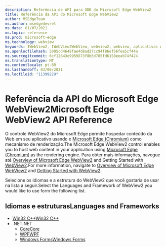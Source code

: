 ```yaml
---
description: Referência de API para ODK do Microsoft Edge WebView2
title: Referência da API do Microsoft Edge WebView2
author: MSEdgeTeam
ms.author: msedgedevrel
ms.date: 01/07/2021
ms.topic: reference
ms.prod: microsoft-edge
ms.technology: webview
keywords: IWebView2, IWebView2WebView, webview2, webview, aplicativos win32, win32, edge, ICoreWebView2, ICoreWebView2Controller, controle de navegador
ms.openlocfilehash: 5005cd4648fae4d8ad27cc94f86ef56fea5cf44a
ms.sourcegitcommit: 6cf12643e9959873f8b5d785fd6158eeab74f424
ms.translationtype: MT
ms.contentlocale: pt-BR
ms.lasthandoff: 03/06/2021
ms.locfileid: "11399229"
---
```

# <a name="microsoft-edge-webview2-api-reference"></a><span data-ttu-id="68ada-104">Referência da API do Microsoft Edge WebView2</span><span class="sxs-lookup"><span data-stu-id="68ada-104">Microsoft Edge WebView2 API Reference</span></span>  

<span data-ttu-id="68ada-105">O controle WebView2 do Microsoft Edge permite hospedar conteúdo da Web em seu aplicativo usando o [Microsoft Edge (Chromium)](https://www.microsoftedgeinsider.com) como mecanismo de renderização.</span><span class="sxs-lookup"><span data-stu-id="68ada-105">The Microsoft Edge WebView2 control enables you to host web content in your application using [Microsoft Edge (Chromium)](https://www.microsoftedgeinsider.com) as the rendering engine.</span></span>  <span data-ttu-id="68ada-106">Para obter mais informações, navegue até [Overview of Microsoft Edge WebView2](./index.md) and Getting Started with [WebView2](gettingstarted/win32.md).</span><span class="sxs-lookup"><span data-stu-id="68ada-106">For more information, navigate to [Overview of Microsoft Edge WebView2](./index.md) and [Getting Started with WebView2](gettingstarted/win32.md).</span></span>  

<span data-ttu-id="68ada-107">Selecione os idiomas e a estrutura do WebView2 que você gostaria de usar na lista a seguir.</span><span class="sxs-lookup"><span data-stu-id="68ada-107">Select the Languages and Framework of WebView2 you would like to use form the following list.</span></span>  

## <a name="languages-and-frameworks"></a><span data-ttu-id="68ada-108">Idiomas e estruturas</span><span class="sxs-lookup"><span data-stu-id="68ada-108">Languages and Frameworks</span></span>  

*   [<span data-ttu-id="68ada-109">Win32 C++</span><span class="sxs-lookup"><span data-stu-id="68ada-109">Win32 C++</span></span>](/microsoft-edge/webview2/reference/win32/index)  
*   <span data-ttu-id="68ada-110">.NET</span><span class="sxs-lookup"><span data-stu-id="68ada-110">.NET</span></span>  
    *   [<span data-ttu-id="68ada-111">Core</span><span class="sxs-lookup"><span data-stu-id="68ada-111">Core</span></span>][DotnetMicrosoftWebWebView2CoreNamespace]  
    *   [<span data-ttu-id="68ada-112">WPF</span><span class="sxs-lookup"><span data-stu-id="68ada-112">WPF</span></span>][DotnetMicrosoftWebWebView2WpfNamespace]  
    *   [<span data-ttu-id="68ada-113">Windows Forms</span><span class="sxs-lookup"><span data-stu-id="68ada-113">Windows Forms</span></span>][DotnetMicrosoftWebWebView2WinformsNamespace]  

<!-- links -->  

[DotnetMicrosoftWebWebview2CoreNamespace]: /dotnet/api/microsoft.web.webview2.core "Namespace Microsoft.Web.WebView2.Core | Microsoft Docs"
[DotnetMicrosoftWebWebview2WpfNamespace]: /dotnet/api/microsoft.web.webview2.wpf "Namespace Microsoft.Web.WebView2.Wpf | Microsoft Docs"
[DotnetMicrosoftWebWebview2WinformsNamespace]: /dotnet/api/microsoft.web.webview2.winforms "Namespace Microsoft.Web.WebView2.WinForms | Microsoft Docs"
